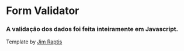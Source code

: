 # Form Validator

### A validação dos dados foi feita inteiramente em Javascript.

Template by <a href="https://www.jimraptis.com/?ref=dribbble">Jim Raptis</a>
